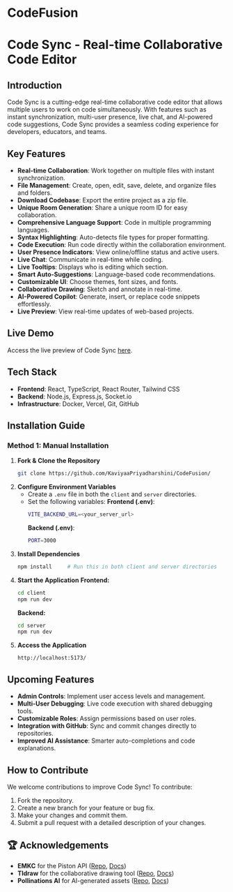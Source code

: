 # CodeFusion
# Code Sync - Real-time Collaborative Code Editor

## Introduction
Code Sync is a cutting-edge real-time collaborative code editor that allows multiple users to work on code simultaneously. With features such as instant synchronization, multi-user presence, live chat, and AI-powered code suggestions, Code Sync provides a seamless coding experience for developers, educators, and teams.

## Key Features
- **Real-time Collaboration**: Work together on multiple files with instant synchronization.
- **File Management**: Create, open, edit, save, delete, and organize files and folders.
- **Download Codebase**: Export the entire project as a zip file.
- **Unique Room Generation**: Share a unique room ID for easy collaboration.
- **Comprehensive Language Support**: Code in multiple programming languages.
- **Syntax Highlighting**: Auto-detects file types for proper formatting.
- **Code Execution**: Run code directly within the collaboration environment.
- **User Presence Indicators**: View online/offline status and active users.
- **Live Chat**: Communicate in real-time while coding.
- **Live Tooltips**: Displays who is editing which section.
- **Smart Auto-Suggestions**: Language-based code recommendations.
- **Customizable UI**: Choose themes, font sizes, and fonts.
- **Collaborative Drawing**: Sketch and annotate in real-time.
- **AI-Powered Copilot**: Generate, insert, or replace code snippets effortlessly.
- **Live Preview**: View real-time updates of web-based projects.

## Live Demo
Access the live preview of Code Sync [here](#).

## Tech Stack
- **Frontend**: React, TypeScript, React Router, Tailwind CSS
- **Backend**: Node.js, Express.js, Socket.io
- **Infrastructure**: Docker, Vercel, Git, GitHub

## Installation Guide
### **Method 1: Manual Installation**
1. **Fork & Clone the Repository**
   ```sh
   git clone https://github.com/KaviyaaPriyadharshini/CodeFusion/
   ```
2. **Configure Environment Variables**
   - Create a `.env` file in both the `client` and `server` directories.
   - Set the following variables:
     **Frontend (.env)**:
     ```sh
     VITE_BACKEND_URL=<your_server_url>
     ```
     **Backend (.env)**:
     ```sh
     PORT=3000
     ```
3. **Install Dependencies**
   ```sh
   npm install     # Run this in both client and server directories
   ```
4. **Start the Application**
   **Frontend:**
   ```sh
   cd client
   npm run dev
   ```
   **Backend:**
   ```sh
   cd server
   npm run dev
   ```
5. **Access the Application**
   ```
   http://localhost:5173/
   ```

## Upcoming Features
- **Admin Controls**: Implement user access levels and management.
- **Multi-User Debugging**: Live code execution with shared debugging tools.
- **Customizable Roles**: Assign permissions based on user roles.
- **Integration with GitHub**: Sync and commit changes directly to repositories.
- **Improved AI Assistance**: Smarter auto-completions and code explanations.

## How to Contribute
We welcome contributions to improve Code Sync! To contribute:
1. Fork the repository.
2. Create a new branch for your feature or bug fix.
3. Make your changes and commit them.
4. Submit a pull request with a detailed description of your changes.

## 🏆 Acknowledgements
- **EMKC** for the Piston API ([Repo](https://github.com/engineer-man/piston), [Docs](https://github.com/engineer-man/piston#readme))
- **Tldraw** for the collaborative drawing tool ([Repo](https://github.com/tldraw/tldraw), [Docs](https://docs.tldraw.com/))
- **Pollinations AI** for AI-generated assets ([Repo](https://github.com/pollinations), [Docs](https://pollinations.ai/))
